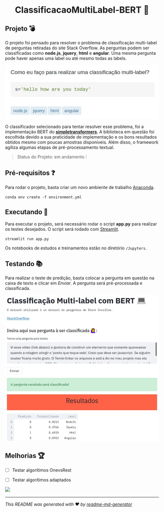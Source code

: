 <h1 align="center">ClassificacaoMultiLabel-BERT 👋</h1>
<p>
</p>

## Projeto :bomb:
O projeto foi pensado para resolver o problema de classificação multi-label de perguntas retiradas do site Stack Overflow. As perguntas podem ser classificadas como **node.js**, **jquery**, **html** e **angular**. Uma mesma pergunta pode haver apenas uma label ou até mesmo todas as labels.

![Tags](https://github.com/saraselis/ClassificacaoMultiLabel-BERT/blob/main/Files/tags.jpeg)

O classificador selecionado para tentar resolver esse problema, foi a implementação BERT do **[simpletransformers](https://simpletransformers.ai/docs/usage/)**. A biblioteca em questão foi escolhida devido a sua praticidade de implementação e os bons resultados obtidos mesmo com poucas amostras disponíveis. Além disso, o framework agiliza algumas etapas de pré-processamento textual. 

> Status do Projeto: em andamento :grey_exclamation:

## Pré-requisitos :question:
Para rodar o projeto, basta criar um novo ambiente de trabalho [Anaconda](https://docs.anaconda.com/aenotebooks/4.0/user/anaconda/#:~:text=Anaconda%20supports%20multiple%20versions%20of,features%20of%20Anaconda%20Enterprise%20Notebooks.).

`conda env create -f environment.yml`

## Executando :running:
Para executar o projeto, será necessário rodar o script **app.py** para realizar os testes desejados.
O script será rodado com [Streamlit](https://www.streamlit.io/).

`streamlit run app.py`

Os notebooks de estudos e treinamentos estão no diretório `/Jupyters`.

## Testando :books:
Para realizar o teste de predição, basta colocar a pergunta em questão na caixa de texto e clicar em <i>Enviar</i>.
A pergunta será pré-processada e classificada.

![Imagem](https://github.com/saraselis/ClassificacaoMultiLabel-BERT/blob/main/Files/front.jpeg)


## Melhorias :trophy:
- [ ] Testar algorítimos OnevsRest
- [ ] Testar algorítimos adaptados



<p align="justify"> </p> <img src="https://img.shields.io/static/v1?label=Python&message=Bert&color=brightgreengreen&style=for-the-badge&logo=Python"/>

***
_This README was generated with ❤️ by [readme-md-generator](https://github.com/kefranabg/readme-md-generator)_
